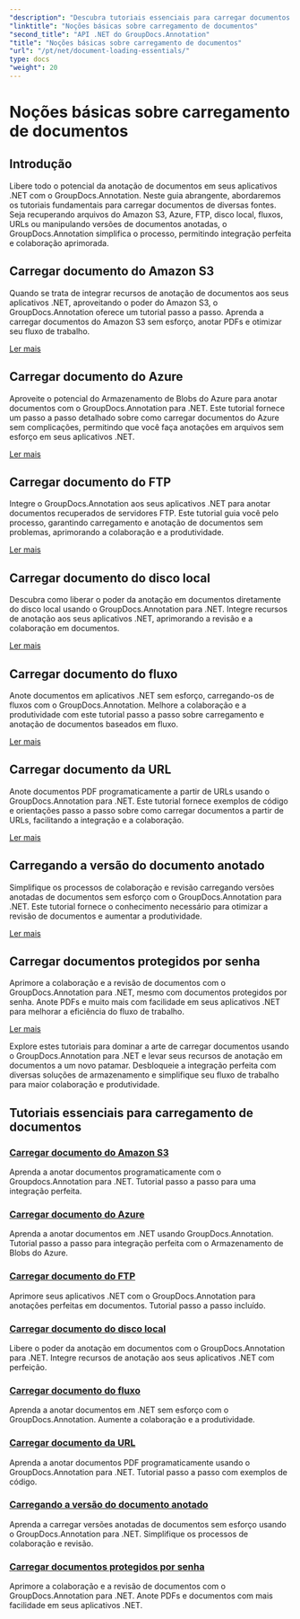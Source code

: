 ```yaml
---
"description": "Descubra tutoriais essenciais para carregar documentos usando o GroupDocs.Annotation .NET. Integre-se perfeitamente com Amazon S3, Azure, FTP, disco local, fluxos e muito mais."
"linktitle": "Noções básicas sobre carregamento de documentos"
"second_title": "API .NET do GroupDocs.Annotation"
"title": "Noções básicas sobre carregamento de documentos"
"url": "/pt/net/document-loading-essentials/"
type: docs
"weight": 20
---
```


# Noções básicas sobre carregamento de documentos

## Introdução

Libere todo o potencial da anotação de documentos em seus aplicativos .NET com o GroupDocs.Annotation. Neste guia abrangente, abordaremos os tutoriais fundamentais para carregar documentos de diversas fontes. Seja recuperando arquivos do Amazon S3, Azure, FTP, disco local, fluxos, URLs ou manipulando versões de documentos anotadas, o GroupDocs.Annotation simplifica o processo, permitindo integração perfeita e colaboração aprimorada.

## Carregar documento do Amazon S3
Quando se trata de integrar recursos de anotação de documentos aos seus aplicativos .NET, aproveitando o poder do Amazon S3, o GroupDocs.Annotation oferece um tutorial passo a passo. Aprenda a carregar documentos do Amazon S3 sem esforço, anotar PDFs e otimizar seu fluxo de trabalho.

[Ler mais](./load-document-from-amazon-s3/)

## Carregar documento do Azure
Aproveite o potencial do Armazenamento de Blobs do Azure para anotar documentos com o GroupDocs.Annotation para .NET. Este tutorial fornece um passo a passo detalhado sobre como carregar documentos do Azure sem complicações, permitindo que você faça anotações em arquivos sem esforço em seus aplicativos .NET.

[Ler mais](./load-document-from-azure/)

## Carregar documento do FTP
Integre o GroupDocs.Annotation aos seus aplicativos .NET para anotar documentos recuperados de servidores FTP. Este tutorial guia você pelo processo, garantindo carregamento e anotação de documentos sem problemas, aprimorando a colaboração e a produtividade.

[Ler mais](./load-document-from-ftp/)

## Carregar documento do disco local
Descubra como liberar o poder da anotação em documentos diretamente do disco local usando o GroupDocs.Annotation para .NET. Integre recursos de anotação aos seus aplicativos .NET, aprimorando a revisão e a colaboração em documentos.

[Ler mais](./load-document-from-local-disk/)

## Carregar documento do fluxo
Anote documentos em aplicativos .NET sem esforço, carregando-os de fluxos com o GroupDocs.Annotation. Melhore a colaboração e a produtividade com este tutorial passo a passo sobre carregamento e anotação de documentos baseados em fluxo.

[Ler mais](./load-document-from-stream/)

## Carregar documento da URL
Anote documentos PDF programaticamente a partir de URLs usando o GroupDocs.Annotation para .NET. Este tutorial fornece exemplos de código e orientações passo a passo sobre como carregar documentos a partir de URLs, facilitando a integração e a colaboração.

[Ler mais](./load-document-from-url/)

## Carregando a versão do documento anotado
Simplifique os processos de colaboração e revisão carregando versões anotadas de documentos sem esforço com o GroupDocs.Annotation para .NET. Este tutorial fornece o conhecimento necessário para otimizar a revisão de documentos e aumentar a produtividade.

[Ler mais](./loading-annotated-document-version/)

## Carregar documentos protegidos por senha
Aprimore a colaboração e a revisão de documentos com o GroupDocs.Annotation para .NET, mesmo com documentos protegidos por senha. Anote PDFs e muito mais com facilidade em seus aplicativos .NET para melhorar a eficiência do fluxo de trabalho.

[Ler mais](./load-password-protected-documents/)

Explore estes tutoriais para dominar a arte de carregar documentos usando o GroupDocs.Annotation para .NET e levar seus recursos de anotação em documentos a um novo patamar. Desbloqueie a integração perfeita com diversas soluções de armazenamento e simplifique seu fluxo de trabalho para maior colaboração e produtividade.
## Tutoriais essenciais para carregamento de documentos
### [Carregar documento do Amazon S3](./load-document-from-amazon-s3/)
Aprenda a anotar documentos programaticamente com o Groupdocs.Annotation para .NET. Tutorial passo a passo para uma integração perfeita.
### [Carregar documento do Azure](./load-document-from-azure/)
Aprenda a anotar documentos em .NET usando GroupDocs.Annotation. Tutorial passo a passo para integração perfeita com o Armazenamento de Blobs do Azure.
### [Carregar documento do FTP](./load-document-from-ftp/)
Aprimore seus aplicativos .NET com o GroupDocs.Annotation para anotações perfeitas em documentos. Tutorial passo a passo incluído.
### [Carregar documento do disco local](./load-document-from-local-disk/)
Libere o poder da anotação em documentos com o GroupDocs.Annotation para .NET. Integre recursos de anotação aos seus aplicativos .NET com perfeição.
### [Carregar documento do fluxo](./load-document-from-stream/)
Aprenda a anotar documentos em .NET sem esforço com o GroupDocs.Annotation. Aumente a colaboração e a produtividade.
### [Carregar documento da URL](./load-document-from-url/)
Aprenda a anotar documentos PDF programaticamente usando o GroupDocs.Annotation para .NET. Tutorial passo a passo com exemplos de código.
### [Carregando a versão do documento anotado](./loading-annotated-document-version/)
Aprenda a carregar versões anotadas de documentos sem esforço usando o GroupDocs.Annotation para .NET. Simplifique os processos de colaboração e revisão.
### [Carregar documentos protegidos por senha](./load-password-protected-documents/)
Aprimore a colaboração e a revisão de documentos com o GroupDocs.Annotation para .NET. Anote PDFs e documentos com mais facilidade em seus aplicativos .NET.